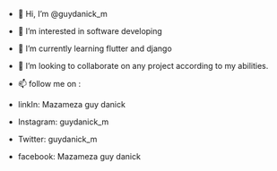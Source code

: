 - 👋 Hi, I’m @guydanick_m
- 👀 I’m interested in software developing
- 🌱 I’m currently learning flutter and django
- 💞️ I’m looking to collaborate on any project according to my abilities.
- 📫 follow me on :
 
- linkIn: Mazameza guy danick
- Instagram: guydanick_m
- Twitter: guydanick_m
- facebook: Mazameza guy danick
 
<!---
guydanick94/guydanick94 is a ✨ special ✨ repository because its `README.md` (this file) appears on your GitHub profile.
You can click the Preview link to take a look at your changes.
--->
